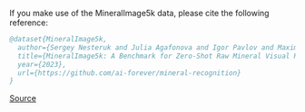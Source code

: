 If you make use of the MineralImage5k data, please cite the following reference:

``` bibtex 
@dataset{MineralImage5k,
  author={Sergey Nesteruk and Julia Agafonova and Igor Pavlov and Maxim Gerasimov and Nikolay Latyshev and Denis Dimitrov and Andrey Kuznetsov and Artur Kadurin and Pavel Plechov},
  title={MineralImage5k: A Benchmark for Zero-Shot Raw Mineral Visual Recognition and Description},
  year={2023},
  url={https://github.com/ai-forever/mineral-recognition}
}
```

[Source](https://github.com/ai-forever/mineral-recognition)